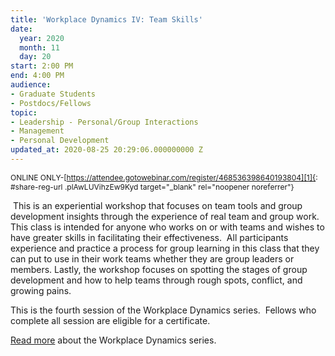 ```yaml
---
title: 'Workplace Dynamics IV: Team Skills'
date:
  year: 2020
  month: 11
  day: 20
start: 2:00 PM
end: 4:00 PM
audience:
- Graduate Students
- Postdocs/Fellows
topic:
- Leadership - Personal/Group Interactions
- Management
- Personal Development
updated_at: 2020-08-25 20:29:06.000000000 Z
---
```

<span style="font-size: 12px;">ONLINE
ONLY-[https://attendee.gotowebinar.com/register/468536398640193804][1]{:
#share-reg-url .plAwLUVihzEw9Kyd target="_blank" rel="noopener
noreferrer"}</span>

 This is an experiential workshop that focuses on team tools and group
development insights through the experience of real team and group work.
This class is intended for anyone who works on or with teams and wishes
to have greater skills in facilitating their effectiveness.  All
participants experience and practice a process for group learning in
this class that they can put to use in their work teams whether they are
group leaders or members. Lastly, the workshop focuses on spotting the
stages of group development and how to help teams through rough spots,
conflict, and growing pains.

This is the fourth session of the Workplace Dynamics series.  Fellows
who complete all session are eligible for a certificate.

[Read more][2] about the Workplace Dynamics series.



[1]: https://attendee.gotowebinar.com/register/468536398640193804
[2]: https://www.training.nih.gov/leadership_training
